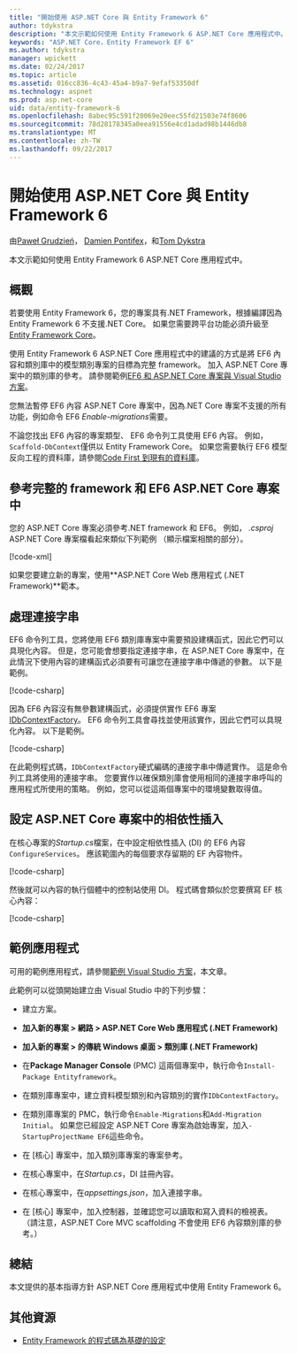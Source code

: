 ```yaml
---
title: "開始使用 ASP.NET Core 與 Entity Framework 6"
author: tdykstra
description: "本文示範如何使用 Entity Framework 6 ASP.NET Core 應用程式中。"
keywords: "ASP.NET Core，Entity Framework EF 6"
ms.author: tdykstra
manager: wpickett
ms.date: 02/24/2017
ms.topic: article
ms.assetid: 016cc836-4c43-45a4-b9a7-9efaf53350df
ms.technology: aspnet
ms.prod: asp.net-core
uid: data/entity-framework-6
ms.openlocfilehash: 8abec95c591f20069e20eec55fd21503e74f8606
ms.sourcegitcommit: 78d28178345a0eea91556e4cd1adad98b1446db8
ms.translationtype: MT
ms.contentlocale: zh-TW
ms.lasthandoff: 09/22/2017
---
```

# <a name="getting-started-with-aspnet-core-and-entity-framework-6"></a>開始使用 ASP.NET Core 與 Entity Framework 6

由[Paweł Grudzień](https://github.com/pgrudzien12)， [Damien Pontifex](https://github.com/DamienPontifex)，和[Tom Dykstra](https://github.com/tdykstra)

本文示範如何使用 Entity Framework 6 ASP.NET Core 應用程式中。

## <a name="overview"></a>概觀

若要使用 Entity Framework 6，您的專案具有.NET Framework，根據編譯因為 Entity Framework 6 不支援.NET Core。 如果您需要跨平台功能必須升級至[Entity Framework Core](https://docs.microsoft.com/ef/)。

使用 Entity Framework 6 ASP.NET Core 應用程式中的建議的方式是將 EF6 內容和類別庫中的模型類別專案的目標為完整 framework。 加入 ASP.NET Core 專案中的類別庫的參考。 請參閱範例[EF6 和 ASP.NET Core 專案與 Visual Studio 方案](https://github.com/aspnet/Docs/tree/master/aspnetcore/data/entity-framework-6/sample/)。

您無法暫停 EF6 內容 ASP.NET Core 專案中，因為.NET Core 專案不支援的所有功能，例如命令 EF6 *Enable-migrations*需要。

不論您找出 EF6 內容的專案類型、 EF6 命令列工具使用 EF6 內容。 例如，`Scaffold-DbContext`僅供以 Entity Framework Core。 如果您需要執行 EF6 模型反向工程的資料庫，請參閱[Code First 到現有的資料庫](https://msdn.microsoft.com/jj200620)。

## <a name="reference-full-framework-and-ef6-in-the-aspnet-core-project"></a>參考完整的 framework 和 EF6 ASP.NET Core 專案中

您的 ASP.NET Core 專案必須參考.NET framework 和 EF6。 例如， *.csproj* ASP.NET Core 專案檔看起來類似下列範例 （顯示檔案相關的部分）。

[!code-xml[](entity-framework-6/sample/MVCCore/MVCCore.csproj?range=3-9&highlight=2)]

如果您要建立新的專案，使用**ASP.NET Core Web 應用程式 (.NET Framework)**範本。

## <a name="handle-connection-strings"></a>處理連接字串

EF6 命令列工具，您將使用 EF6 類別庫專案中需要預設建構函式，因此它們可以具現化內容。 但是，您可能會想要指定連接字串，在 ASP.NET Core 專案中，在此情況下使用內容的建構函式必須要有可讓您在連接字串中傳遞的參數。 以下是範例。

[!code-csharp[](entity-framework-6/sample/EF6/SchoolContext.cs?name=snippet_Constructor)]

因為 EF6 內容沒有無參數建構函式，必須提供實作 EF6 專案[IDbContextFactory](https://msdn.microsoft.com/library/hh506876)。 EF6 命令列工具會尋找並使用該實作，因此它們可以具現化內容。 以下是範例。

[!code-csharp[](entity-framework-6/sample/EF6/SchoolContextFactory.cs?name=snippet_IDbContextFactory)]

在此範例程式碼，`IDbContextFactory`硬式編碼的連接字串中傳遞實作。 這是命令列工具將使用的連接字串。 您要實作以確保類別庫會使用相同的連接字串呼叫的應用程式所使用的策略。 例如，您可以從這兩個專案中的環境變數取得值。

## <a name="set-up-dependency-injection-in-the-aspnet-core-project"></a>設定 ASP.NET Core 專案中的相依性插入

在核心專案的*Startup.cs*檔案，在中設定相依性插入 (DI) 的 EF6 內容`ConfigureServices`。 應該範圍內的每個要求存留期的 EF 內容物件。

[!code-csharp[](entity-framework-6/sample/MVCCore/Startup.cs?name=snippet_ConfigureServices&highlight=5)]

然後就可以內容的執行個體中的控制站使用 DI。 程式碼會類似於您要撰寫 EF 核心內容：

[!code-csharp[](entity-framework-6/sample/MVCCore/Controllers/StudentsController.cs?name=snippet_ContextInController)]

## <a name="sample-application"></a>範例應用程式

可用的範例應用程式，請參閱[範例 Visual Studio 方案](https://github.com/aspnet/Docs/tree/master/aspnetcore/data/entity-framework-6/sample/)，本文章。

此範例可以從頭開始建立由 Visual Studio 中的下列步驟：

* 建立方案。

* **加入新的專案 > 網路 > ASP.NET Core Web 應用程式 (.NET Framework)**

* **加入新的專案 > 的傳統 Windows 桌面 > 類別庫 (.NET Framework)**

* 在**Package Manager Console** (PMC) 這兩個專案中，執行命令`Install-Package Entityframework`。

* 在類別庫專案中，建立資料模型類別和內容類別的實作`IDbContextFactory`。

* 在類別庫專案的 PMC，執行命令`Enable-Migrations`和`Add-Migration Initial`。 如果您已經設定 ASP.NET Core 專案為啟始專案，加入`-StartupProjectName EF6`這些命令。

* 在 [核心] 專案中，加入類別庫專案的專案參考。

* 在核心專案中，在*Startup.cs*，DI 註冊內容。

* 在核心專案中，在*appsettings.json*，加入連接字串。

* 在 [核心] 專案中，加入控制器，並確認您可以讀取和寫入資料的檢視表。 （請注意，ASP.NET Core MVC scaffolding 不會使用 EF6 內容類別庫的參考。）

## <a name="summary"></a>總結

本文提供的基本指導方針 ASP.NET Core 應用程式中使用 Entity Framework 6。

## <a name="additional-resources"></a>其他資源

* [Entity Framework 的程式碼為基礎的設定](https://msdn.microsoft.com/data/jj680699.aspx)
